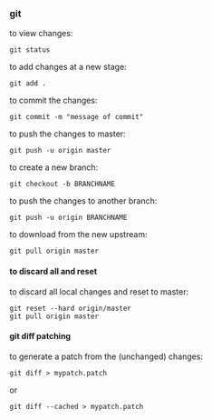 [//]: # (tags: git)

### git
to view changes:

`git status`

to add changes at a new stage:

```git add .```

to commit the changes:

```git commit -m "message of commit"```

to push the changes to master:

```git push -u origin master```

to create a new branch:

```git checkout -b BRANCHNAME```

to push the changes to another branch:

```git push -u origin BRANCHNAME```

to download from the new upstream:

```git pull origin master```


#### to discard all and reset
to discard all local changes and reset to master:

```
git reset --hard origin/master
git pull origin master
```

#### git diff patching
to generate a patch from the (unchanged) changes:

```
git diff > mypatch.patch
```
or
```
git diff --cached > mypatch.patch
```